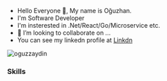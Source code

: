 - Hello Everyone 👋, My name is Oğuzhan.<br>
- I'm Software Developer <br>
- I'm insterested in .Net/React/Go/Microservice etc.<br>
- 💞️ I’m looking to collaborate on ...
- You can see my linkedn profile at [Linkdn](https://www.linkedin.com/in/o%C4%9Fuzhan-ayd%C4%B1n-4078b1156/)<br>

<img src="https://komarev.com/ghpvc/?username=oguzzaydin&label=Profile%20views&color=8042fc&style=plastic" alt="oguzzaydin" /> 

### Skills


